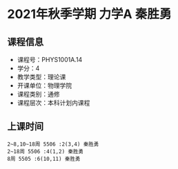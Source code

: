 # 2021年秋季学期 力学A 秦胜勇






## 课程信息

- 课程号：PHYS1001A.14
- 学分：4
- 教学类型：理论课
- 开课单位：物理学院
- 课程类别：通修
- 课程层次：本科计划内课程

## 上课时间

```
2~8,10~18周 5506 :2(3,4) 秦胜勇
2~18周 5506 :4(1,2) 秦胜勇
8周 5505 :6(10,11) 秦胜勇
```

